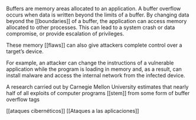 Buffers are memory areas allocated to an application. A buffer overflow occurs when data is written beyond the limits of a buffer. By changing data beyond the [[boundaries]] of a buffer, the application can access memory allocated to other processes. This can lead to a system crash or data compromise, or provide escalation of privileges.

These memory [[flaws]] can also give attackers complete control over a target’s device.

For example, an attacker can change the instructions of a vulnerable application while the program is loading in memory and, as a result, can install malware and access the internal network from the infected device.

A research carried out by Carnegie Mellon University estimates that nearly half of all exploits of computer programs [[stem]] from some form of buffer overflow
tags

[[ataques cibernéticos]]
[[Ataques a las aplicaciones]]
